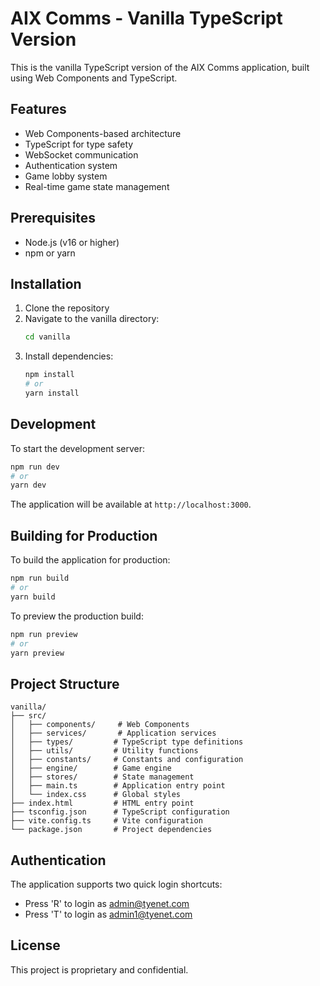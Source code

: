# AIX Comms - Vanilla TypeScript Version

This is the vanilla TypeScript version of the AIX Comms application, built using Web Components and TypeScript.

## Features

- Web Components-based architecture
- TypeScript for type safety
- WebSocket communication
- Authentication system
- Game lobby system
- Real-time game state management

## Prerequisites

- Node.js (v16 or higher)
- npm or yarn

## Installation

1. Clone the repository
2. Navigate to the vanilla directory:
   ```bash
   cd vanilla
   ```
3. Install dependencies:
   ```bash
   npm install
   # or
   yarn install
   ```

## Development

To start the development server:

```bash
npm run dev
# or
yarn dev
```

The application will be available at `http://localhost:3000`.

## Building for Production

To build the application for production:

```bash
npm run build
# or
yarn build
```

To preview the production build:

```bash
npm run preview
# or
yarn preview
```

## Project Structure

```
vanilla/
├── src/
│   ├── components/     # Web Components
│   ├── services/       # Application services
│   ├── types/         # TypeScript type definitions
│   ├── utils/         # Utility functions
│   ├── constants/     # Constants and configuration
│   ├── engine/        # Game engine
│   ├── stores/        # State management
│   ├── main.ts        # Application entry point
│   └── index.css      # Global styles
├── index.html         # HTML entry point
├── tsconfig.json      # TypeScript configuration
├── vite.config.ts     # Vite configuration
└── package.json       # Project dependencies
```

## Authentication

The application supports two quick login shortcuts:

- Press 'R' to login as admin@tyenet.com
- Press 'T' to login as admin1@tyenet.com

## License

This project is proprietary and confidential.
